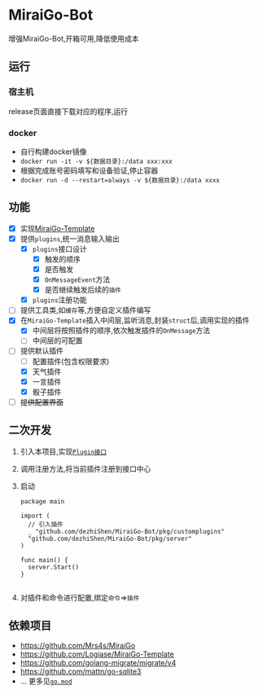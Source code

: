 # MiraiGo-Bot
增强MiraiGo-Bot,开箱可用,降低使用成本
## 运行
### 宿主机
release页面直接下载对应的程序,运行
### docker
* 自行构建docker镜像
* `docker run -it -v ${数据目录}:/data xxx:xxx`
* 根据完成账号密码填写和设备验证,停止容器
* `docker run -d --restart=always -v ${数据目录}:/data xxxx`

## 功能

* [x] 实现[MiraiGo-Template](https://github.com/Logiase/MiraiGo-Template)
* [x] 提供`plugins`,统一消息输入输出
  * [x] `plugins`接口设计
    * [x] 触发的顺序
    * [x] 是否触发
    * [x] `OnMessageEvent`方法
    * [x] 是否继续触发后续的`插件`
  * [x] `plugins`注册功能
* [ ] 提供工具类,如`缓存`等,方便自定义插件编写
* [x] 在`MiraiGo-Template`插入中间层,监听消息,封装`struct`后,调用实现的插件
  * [x] 中间层将按照插件的顺序,依次触发插件的`OnMessage`方法
  * [ ] 中间层的可配置
* [ ] 提供默认插件
  * [ ] 配置插件(包含权限要求)
  * [x] 天气插件
  * [x] 一言插件
  * [x] 骰子插件
* [ ] ~~提供配置界面~~

## 二次开发

1. 引入本项目,实现[`Plugin接口`](./pkg/plugins/entity.go)
2. 调用注册方法,将当前插件注册到接口中心
3. 启动

    ```
    package main

    import (
      // 引入插件
      _ "github.com/dezhiShen/MiraiGo-Bot/pkg/customplugins"
      "github.com/dezhiShen/MiraiGo-Bot/pkg/server"
    )

    func main() {
      server.Start()
    }


    ```
4. 对插件和命令进行配置,绑定`命令`=>`插件`


## 依赖项目
* https://github.com/Mrs4s/MiraiGo
* https://github.com/Logiase/MiraiGo-Template
* https://github.com/golang-migrate/migrate/v4
* https://github.com/mattn/go-sqlite3
* ... 更多见[`go.mod`](go.mod)